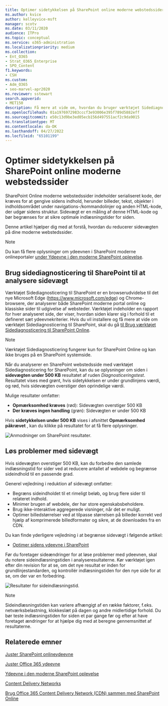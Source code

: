 ```yaml
---
title: Optimer sidetykkelsen på SharePoint online moderne webstedssider
ms.author: kvice
author: kelleyvice-msft
manager: scotv
ms.date: 03/11/2020
audience: ITPro
ms.topic: conceptual
ms.service: o365-administration
ms.localizationpriority: medium
ms.collection:
- Ent_O365
- Strat_O365_Enterprise
- SPO_Content
f1.keywords:
- CSH
ms.custom:
- Adm_O365
- seo-marvel-apr2020
ms.reviewer: sstewart
search.appverid:
- MET150
description: Få mere at vide om, hvordan du bruger værktøjet Sidediagnosticering til at optimere sidevægten på SharePoint online moderne webstedssider.
ms.openlocfilehash: 01a1976972983cccf3e93006e395f789d5882eff
ms.sourcegitcommit: e50c13d9be3ed05ecb156d497551acf2c9da9015
ms.translationtype: MT
ms.contentlocale: da-DK
ms.lasthandoff: 04/27/2022
ms.locfileid: "65101199"
---
```

# <a name="optimize-page-weight-in-sharepoint-online-modern-site-pages"></a>Optimer sidetykkelsen på SharePoint online moderne webstedssider

SharePoint Online moderne webstedssider indeholder serialiseret kode, der kræves for at gengive sidens indhold, herunder billeder, tekst, objekter i indholdsområdet under navigations-/kommandolinjer og anden HTML-kode, der udgør sidens struktur. Sidevægt er en måling af denne HTML-kode og bør begrænses for at sikre optimale indlæsningstider for siden.

Denne artikel hjælper dig med at forstå, hvordan du reducerer sidevægten på dine moderne webstedssider.

>[!NOTE]
>Du kan få flere oplysninger om ydeevnen i SharePoint moderne onlineportaler [under Ydeevne i den moderne SharePoint oplevelse](/sharepoint/modern-experience-performance).

## <a name="use-the-page-diagnostics-for-sharepoint-tool-to-analyze-page-weight"></a>Brug sidediagnosticering til SharePoint til at analysere sidevægt

Værktøjet Sidediagnosticering til SharePoint er en browserudvidelse til det nye Microsoft Edge (https://www.microsoft.com/edge) og Chrome-browsere, der analyserer både SharePoint moderne portal online og klassiske sider til udgivelse af websteder. Værktøjet indeholder en rapport for hver analyseret side, der viser, hvordan siden klarer sig i forhold til et defineret sæt ydeevnekriterier. Hvis du vil installere og få mere at vide om værktøjet Sidediagnosticering til SharePoint, skal du gå [til Brug værktøjet Sidediagnosticering til SharePoint Online](page-diagnostics-for-spo.md).

>[!NOTE]
>Værktøjet Sidediagnosticering fungerer kun for SharePoint Online og kan ikke bruges på en SharePoint systemside.

Når du analyserer en SharePoint webstedsside med værktøjet Sidediagnosticering for SharePoint, kan du se oplysninger om siden i **sidevægten under 500 KB** resultatet af ruden _Diagnosticeringstest_. Resultatet vises med grønt, hvis sidetykkelsen er under grundlinjens værdi, og rød, hvis sidevægten overstiger den oprindelige værdi.

Mulige resultater omfatter:

- **Opmærksomhed kræves** (rød): Sidevægten overstiger 500 KB
- **Der kræves ingen handling** (grøn): Sidevægten er under 500 KB

Hvis **sidetykkelsen under 500 KB** vises i afsnittet **Opmærksomhed påkrævet** , kan du klikke på resultatet for at få flere oplysninger.

![Anmodninger om SharePoint resultater.](../media/modern-portal-optimization/pagediag-page-weight.png)

## <a name="remediate-page-weight-issues"></a>Løs problemer med sidevægt

Hvis sidevægten overstiger 500 KB, kan du forbedre den samlede indlæsningstid for sider ved at reducere antallet af webdele og begrænse sideindhold til en passende grad.

Generel vejledning i reduktion af sidevægt omfatter:

- Begræns sideindholdet til et rimeligt beløb, og brug flere sider til relateret indhold.
- Minimer brugen af webdele, der har store egenskabsbeholdere.
- Brug ikke-interaktive aggregerede visninger, når det er muligt.
- Optimer billedstørrelser ved at tilpasse størrelsen på billeder korrekt ved hjælp af komprimerede billedformater og sikre, at de downloades fra en CDN.

Du kan finde yderligere vejledning i at begrænse sidevægt i følgende artikel:

- [Optimer sidens ydeevne i SharePoint](/sharepoint/dev/general-development/optimize-page-performance-in-sharepoint)

Før du foretager sideændringer for at løse problemer med ydeevnen, skal du notere sideindlæsningstiden i analyseresultaterne. Kør værktøjet igen efter din revision for at se, om det nye resultat er inden for grundlinjestandarden, og kontrollér indlæsningstiden for den nye side for at se, om der var en forbedring.

![Resultater for sideindlæsningstid.](../media/modern-portal-optimization/pagediag-page-load-time.png)

>[!NOTE]
>Sideindlæsningstiden kan variere afhængigt af en række faktorer, f.eks. netværksbelastning, klokkeslæt på dagen og andre midlertidige forhold. Du bør teste indlæsningstiden for siden et par gange før og efter at have foretaget ændringer for at hjælpe dig med at beregne gennemsnittet af resultaterne.

## <a name="related-topics"></a>Relaterede emner

[Juster SharePoint onlineydeevne](tune-sharepoint-online-performance.md)

[Juster Office 365 ydeevne](tune-microsoft-365-performance.md)

[Ydeevne i den moderne SharePoint oplevelse](/sharepoint/modern-experience-performance)

[Content Delivery Networks](content-delivery-networks.md)

[Brug Office 365 Content Delivery Network (CDN) sammen med SharePoint Online](use-microsoft-365-cdn-with-spo.md)